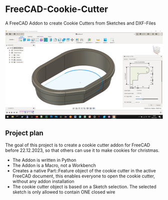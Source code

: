 # FreeCAD-Cookie-Cutter
A FreeCAD Addon to create Cookie Cutters from Sketches and DXF-Files

![](images/fusion-360-cookie-cutter-addin.png)

## Project plan

The goal of this project is to create a cookie cutter addon for FreeCAD before 22.12.2023, so that others can use it to make cookies for christmas.
- The Addon is written in Python
- The Addon is a Macro, not a Workbench
- Creates a native Part::Feature object of the cookie cutter in the active FreeCAD document, this enables everyone to open the cookie cutter, without any addon installation
- The cookie cutter object is based on a Sketch selection. The selected sketch is only allowed to contain ONE closed wire
